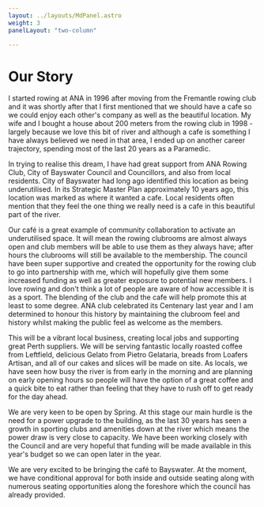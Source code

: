 ```yaml
---
layout: ../layouts/MdPanel.astro
weight: 3
panelLayout: "two-column"

---
```


# Our Story

I started rowing at ANA in 1996 after moving from the Fremantle rowing club and it was shortly after that I first mentioned that we should have a cafe so we could enjoy each other's company as well as the beautiful location. My wife and I bought a house about 200 meters from the rowing club in 1998 - largely because we love this bit of river and although a cafe is something I have always believed we need in that area, I ended up on another career trajectory, spending most of the last 20 years as a Paramedic.

In trying to realise this dream, I have had great support from ANA Rowing Club, City of Bayswater Council and Councillors, and also from local residents. City of Bayswater had long ago identified this location as being underutilised. In its Strategic Master Plan approximately 10 years ago, this location was marked as where it wanted a cafe. Local residents often mention that they feel the one thing we really need is a cafe in this beautiful part of the river.

Our café is a great example of community collaboration to activate an underutilised space. It will mean the rowing clubrooms are almost always open and club members will be able to use them as they always have; after hours the clubrooms will still be available to the membership. The council have been super supportive and created the opportunity for the rowing club to go into partnership with me, which will hopefully give them some increased funding as well as greater exposure to potential new members. I love rowing and don't think a lot of people are aware of how accessible it is as a sport. The blending of the club and the cafe will help promote this at least to some degree. ANA club celebrated its Centenary last year and I am determined to honour this history by maintaining the clubroom feel and history whilst making the public feel as welcome as the members.

This will be a vibrant local business, creating local jobs and supporting great Perth suppliers. We will be serving fantastic locally roasted coffee from Leftfield, delicious Gelato from Pietro Gelataria, breads from Loafers Artisan, and all of our cakes and slices will be made on site. As locals, we have seen how busy the river is from early in the morning and are planning on early opening hours so people will have the option of a great coffee and a quick bite to eat rather than feeling that they have to rush off to get ready for the day ahead.

We are very keen to be open by Spring. At this stage our main hurdle is the need for a power upgrade to the building, as the last 30 years has seen a growth in sporting clubs and amenities down at the river which means the power draw is very close to capacity. We have been working closely with the Council and are very hopeful that funding will be made available in this year's budget so we can open later in the year.

We are very excited to be bringing the café to Bayswater. At the moment, we have conditional approval for both inside and outside seating along with numerous seating opportunities along the foreshore which the council has already provided.